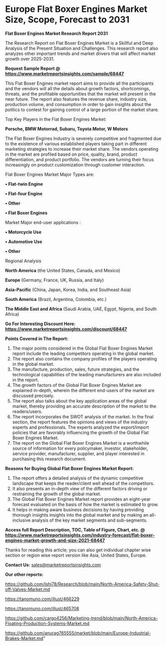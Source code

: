 # Europe Flat Boxer Engines Market Size, Scope, Forecast to 2031

<strong>Flat Boxer Engines Market Research Report 2031</strong>

The Research Report on Flat Boxer Engines Market is a Skillful and Deep Analysis of the Present Situation and Challenges. This research report also analyzes other important trends and market drivers that will affect market growth over 2025-2031.

<strong>Request Sample Report @ <a href=https://www.marketreportsinsights.com/sample/68447>https://www.marketreportsinsights.com/sample/68447</a></strong>

This Flat Boxer Engines market report aims to provide all the participants and the vendors will all the details about growth factors, shortcomings, threats, and the profitable opportunities that the market will present in the near future. The report also features the revenue share, industry size, production volume, and consumption in order to gain insights about the politics to contest for gaining control of a large portion of the market share.

Top Key Players in the Flat Boxer Engines Market:

<strong>Porsche, BMW Motorrad, Subaru, Toyota Motor, W Motors</strong>

The Flat Boxer Engines Industry is severely competitive and fragmented due to the existence of various established players taking part in different marketing strategies to increase their market share. The vendors operating in the market are profiled based on price, quality, brand, product differentiation, and product portfolio. The vendors are turning their focus increasingly on product customization through customer interaction.

Flat Boxer Engines Market Major Types are:

<strong>• Flat-twin Engine

• Flat-four Engine

• Other

• Flat Boxer Engines</strong>

Market Major end-user applications :

<strong>• Motorcycle Use

• Automotive Use

• Other</strong>

Regional Analysis

</u><strong><b>North America</b></strong> (the United States, Canada, and Mexico)

<strong><b>Europe </b></strong>(Germany, France, UK, Russia, and Italy)

<strong><b>Asia-Pacific</b></strong> (China, Japan, Korea, India, and Southeast Asia)

<strong><b>South America</b></strong> (Brazil, Argentina, Colombia, etc.)

<strong><b>The Middle East and Africa</b></strong> (Saudi Arabia, UAE, Egypt, Nigeria, and South Africa)

<strong>Go For Interesting Discount Here: <a href=https://www.marketreportsinsights.com/discount/68447>https://www.marketreportsinsights.com/discount/68447</a></strong>

<strong>Points Covered in The Report:</strong>
<ol>
  <li>The major points considered in the Global Flat Boxer Engines Market report include the leading competitors operating in the global market.</li>
  <li>The report also contains the company profiles of the players operating in the global market.</li>
  <li>The manufacture, production, sales, future strategies, and the technological capabilities of the leading manufacturers are also included in the report.</li>
  <li>The growth factors of the Global Flat Boxer Engines Market are explained in-depth, wherein the different end-users of the market are discussed precisely.</li>
  <li>The report also talks about the key application areas of the global market, thereby providing an accurate description of the market to the readers/users.</li>
  <li>The report incorporates the SWOT analysis of the market. In the final section, the report features the opinions and views of the industry experts and professionals. The experts analyzed the export/import policies that are favorably influencing the growth of the Global Flat Boxer Engines Market.</li>
  <li>The report on the Global Flat Boxer Engines Market is a worthwhile source of information for every policymaker, investor, stakeholder, service provider, manufacturer, supplier, and player interested in purchasing this research document.</li>
</ol>
<strong>Reasons for Buying Global Flat Boxer Engines Market Report:</strong>

<ol>
  <li>The report offers a detailed analysis of the dynamic competitive landscape that keeps the reader/client well ahead of the competitors.</li>
  <li>It also presents an in-depth view of the different factors driving or restraining the growth of the global market.</li>
  <li>The Global Flat Boxer Engines Market report provides an eight-year forecast evaluated on the basis of how the market is estimated to grow.</li>
  <li>It helps in making aware business decisions by having providing thorough insights insights into the global market and by making an all-inclusive analysis of the key market segments and sub-segments.</li>
</ol>
<strong>Access full Report Description, TOC, Table of Figure, Chart, etc. @ <a href=https://www.marketreportsinsights.com/industry-forecast/flat-boxer-engines-market-growth-and-size-2021-68447>https://www.marketreportsinsights.com/industry-forecast/flat-boxer-engines-market-growth-and-size-2021-68447</a></strong>


Thanks for reading this article; you can also get individual chapter wise section or region wise report version like Asia, United States, Europe.

<strong>Contact Us:</strong>
sales@marketreportsinsights.com

<strong>Our other reports:</strong>

<a href=https://github.com/Ishi78/Research/blob/main/North-America-Safety-Shut-off-Valves-Market.md>https://github.com/Ishi78/Research/blob/main/North-America-Safety-Shut-off-Valves-Market.md</a>

<a href=https://tanomuno.com/illust/466229>https://tanomuno.com/illust/466229</a>

<a href=https://tanomuno.com/illust/465708>https://tanomuno.com/illust/465708</a>

<a href=https://github.com/cargo4256/Marketing-trend/blob/main/North-America-Floating-Production-Systems-Market.md>https://github.com/cargo4256/Marketing-trend/blob/main/North-America-Floating-Production-Systems-Market.md</a>

<a href=https://github.com/anurag765555/market/blob/main/Europe-Industrial-Brakes-Market.md>https://github.com/anurag765555/market/blob/main/Europe-Industrial-Brakes-Market.md</a>"
